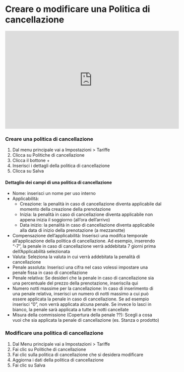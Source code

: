 # Creare o modificare una Politica di cancellazione

<iframe width="560" height="315" src="https://www.youtube.com/embed/ThwOWVct-BI" frameborder="0" allow="accelerometer; autoplay; clipboard-write; encrypted-media; gyroscope; picture-in-picture" allowfullscreen></iframe>

### Creare una politica di cancellazione

1. Dal menu principale vai a Impostazioni > Tariffe
2. Clicca su Politiche di cancellazione
3. Clicca il bottone +
4. Inserisci i dettagli della politica di cancellazione
5. Clicca su Salva

#### Dettaglio dei campi di una politica di cancellazione

* Nome: inserisci un nome per uso interno
* Applicabilità: 
    * Creazione: la penalità in caso di cancellazione diventa applicabile dal momento della creazione della prenotazione
    * Inizia: la penalità in caso di cancellazione diventa applicabile non appena inizia il soggiorno (all’ora dell’arrivo)
    * Data inizio: la penalità in caso di cancellazione diventa applicabile alla data di inizio della prenotazione (a mezzanotte)
* Compensazione dell’applicabilità: Inserisci una modifca temporale all’applicazione della politica di cancellazione. Ad esempio, inserendo “-7”, la penale in caso di cancellazione verrà addebitata 7 giorni prima dell’Applicabilità selezionata
* Valuta: Seleziona la valuta in cui verrà addebitata la penalità di cancellazione
* Penale assoluta: Inserisci una cifra nel caso volessi impostare una penale fissa in caso di cancellazione
* Penale relativa: Se desideri che la penale in caso di cancellazione sia una percentuale del prezzo della prenotazione, inseriscila qui
* Numero notti massime per la cancellazione: In caso di inserimento di una penale relativa, inserisci un numero di notti massimo a cui può essere applicata la penale in caso di cancellazione. Se ad esempio inserisci “0”, non verrà applicata alcuna penale. Se invece lo lasci in bianco, la penale sarà applicata a tutte le notti cancellate
* Misura della commissione (Copertura della penale ??): Scegli a cosa vuoi che sia applicata la penale di cancellazione (es. Stanza o prodotto)

### Modificare una politica di cancellazione

1. Dal Menu principale vai a Impostazioni > Tariffe
2. Fai clic su Politiche di cancellazione
3. Fai clic sulla politica di cancellazione che si desidera modificare
4. Aggiorna i dati della politica di cancellazione
5. Fai clic su Salva
